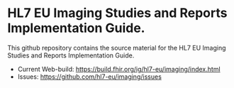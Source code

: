 # HL7 EU Imaging Studies and Reports Implementation Guide.

This github repository contains the source material for the HL7 EU Imaging Studies and Reports Implementation Guide.

* Current Web-build: https://build.fhir.org/ig/hl7-eu/imaging/index.html
* Issues: https://github.com/hl7-eu/imaging/issues 
